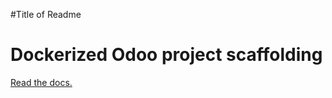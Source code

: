 #Title of Readme
# Dockerized Odoo project scaffolding
[Read the docs.](https://github.com/Tecnativa/doodba)